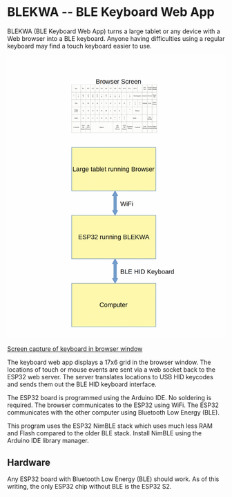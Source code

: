 # BLEKWA -- BLE Keyboard Web App

BLEKWA (BLE Keyboard Web App) turns a large tablet or any device with a Web
browser into a BLE keyboard. Anyone having difficulties using a regular
keyboard may find a touch keyboard easier to use.

![System Block Diagram](./images/blekwa_system_diag.gif)

[Screen capture of keyboard in browser window](./images/Screen_Keyboard.gif)

The keyboard web app displays a 17x6 grid in the browser window. The locations
of touch or mouse events are sent via a web socket back to the ESP32 web
server. The server translates locations to USB HID keycodes and sends them out
the BLE HID keyboard interface.

The ESP32 board is programmed using the Arduino IDE. No soldering is required.
The browser communicates to the ESP32 using WiFi. The ESP32 communicates with
the other computer using Bluetooth Low Energy (BLE).

This program uses the ESP32 NimBLE stack which uses much less RAM and Flash
compared to the older BLE stack. Install NimBLE using the Arduino IDE library
manager.

## Hardware

Any ESP32 board with Bluetooth Low Energy (BLE) should work. As of this
writing, the only ESP32 chip without BLE is the ESP32 S2.

